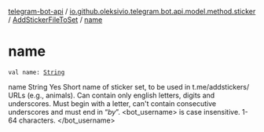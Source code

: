 [telegram-bot-api](../../index.md) / [io.github.oleksivio.telegram.bot.api.model.method.sticker](../index.md) / [AddStickerFileToSet](index.md) / [name](./name.md)

# name

`val name: `[`String`](https://kotlinlang.org/api/latest/jvm/stdlib/kotlin/-string/index.html)

name String Yes Short name of sticker set, to be used in t.me/addstickers/ URLs (e.g., animals). Can contain only
english letters, digits and underscores. Must begin with a letter, can't contain consecutive underscores and must
end in “*by*”. &lt;bot_username&gt; is case insensitive. 1-64 characters.
&lt;/bot_username&gt;

